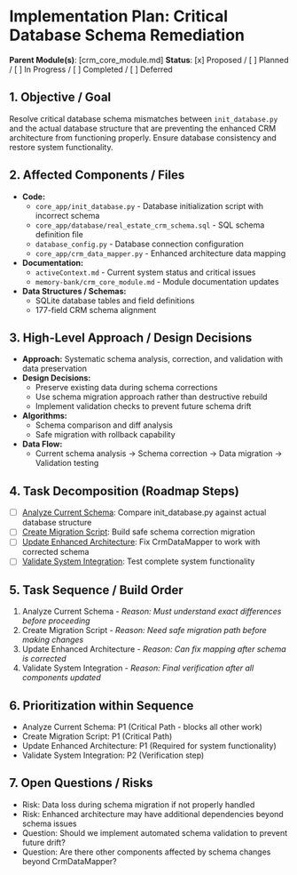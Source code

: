 # Implementation Plan: Critical Database Schema Remediation

**Parent Module(s)**: [crm_core_module.md]
**Status**: [x] Proposed / [ ] Planned / [ ] In Progress / [ ] Completed / [ ] Deferred

## 1. Objective / Goal
Resolve critical database schema mismatches between `init_database.py` and the actual database structure that are preventing the enhanced CRM architecture from functioning properly. Ensure database consistency and restore system functionality.

## 2. Affected Components / Files
*   **Code:**
    *   `core_app/init_database.py` - Database initialization script with incorrect schema
    *   `core_app/database/real_estate_crm_schema.sql` - SQL schema definition file
    *   `database_config.py` - Database connection configuration
    *   `core_app/crm_data_mapper.py` - Enhanced architecture data mapping
*   **Documentation:**
    *   `activeContext.md` - Current system status and critical issues
    *   `memory-bank/crm_core_module.md` - Module documentation updates
*   **Data Structures / Schemas:**
    *   SQLite database tables and field definitions
    *   177-field CRM schema alignment

## 3. High-Level Approach / Design Decisions
*   **Approach:** Systematic schema analysis, correction, and validation with data preservation
*   **Design Decisions:**
    *   Preserve existing data during schema corrections
    *   Use schema migration approach rather than destructive rebuild
    *   Implement validation checks to prevent future schema drift
*   **Algorithms:**
    *   Schema comparison and diff analysis
    *   Safe migration with rollback capability
*   **Data Flow:**
    *   Current schema analysis → Schema correction → Data migration → Validation testing

## 4. Task Decomposition (Roadmap Steps)
*   [ ] [Analyze Current Schema](memory-bank/task_analyze_schema.md): Compare init_database.py against actual database structure
*   [ ] [Create Migration Script](memory-bank/task_create_migration.md): Build safe schema correction migration
*   [ ] [Update Enhanced Architecture](memory-bank/task_update_architecture.md): Fix CrmDataMapper to work with corrected schema
*   [ ] [Validate System Integration](memory-bank/task_validate_integration.md): Test complete system functionality

## 5. Task Sequence / Build Order
1.  Analyze Current Schema - *Reason: Must understand exact differences before proceeding*
2.  Create Migration Script - *Reason: Need safe migration path before making changes*
3.  Update Enhanced Architecture - *Reason: Can fix mapping after schema is corrected*
4.  Validate System Integration - *Reason: Final verification after all components updated*

## 6. Prioritization within Sequence
*   Analyze Current Schema: P1 (Critical Path - blocks all other work)
*   Create Migration Script: P1 (Critical Path)
*   Update Enhanced Architecture: P1 (Required for system functionality)
*   Validate System Integration: P2 (Verification step)

## 7. Open Questions / Risks
*   Risk: Data loss during schema migration if not properly handled
*   Risk: Enhanced architecture may have additional dependencies beyond schema issues
*   Question: Should we implement automated schema validation to prevent future drift?
*   Question: Are there other components affected by schema changes beyond CrmDataMapper?
